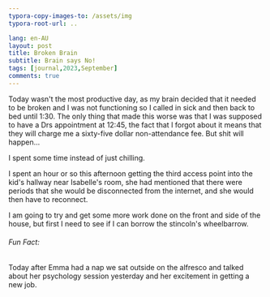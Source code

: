 ```yaml
---
typora-copy-images-to: /assets/img
typora-root-url: ..

lang: en-AU
layout: post
title: Broken Brain
subtitle: Brain says No!
tags: [journal,2023,September]
comments: true
---
```


Today wasn't the most productive day, as my brain decided that it needed to be broken and I was not functioning so I called in sick and then back to bed until 1:30. The only thing that made this worse was that I was supposed to have a Drs appointment at 12:45, the fact that I forgot about it means that they will charge me a sixty-five dollar non-attendance fee. But shit will happen...

I spent some time instead of just chilling. 

I spent an hour or so this afternoon getting the third access point into the kid's hallway near Isabelle's room, she had mentioned that there were periods that she would be disconnected from the internet, and she would then have to reconnect.

I am going to try and get some more work done on the front and side of the house, but first I need to see if I can borrow the stincoln's wheelbarrow.

###### Fun Fact:

Today after Emma had a nap we sat outside on the alfresco and talked about her psychology session yesterday and her excitement in getting a new job. 
